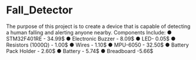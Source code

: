 # Fall_Detector
The purpose of this project is to create a device that is capable of detecting a human falling and alerting anyone nearby. 
Components Include:
● STM32F401RE - 34.99$
● Electronic Buzzer - 8.09$
● LED- 0.05$
● Resistors (1000Ω) - 1.00$
● Wires - 1.10$
● MPU-6050 - 32.50$
● Battery Pack Holder - 2.60$
● Battery - 5.74$
● Breadboard -5.66$
